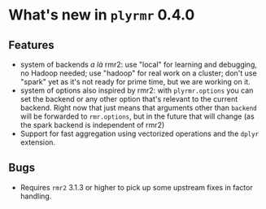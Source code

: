 # What's new in `plyrmr` 0.4.0

## Features

* system of backends *a là* rmr2: use "local" for learning and debugging, no Hadoop needed; use "hadoop" for real work on a cluster; don't use "spark" yet as it's not ready for prime time, but we are working on it.
* system of options also inspired by rmr2: with `plyrmr.options` you can set the backend or any other option that's relevant to the current backend. Right now that just means that arguments other than `backend` will be forwarded to `rmr.options`, but in the future that will change (as the spark backend is independent of rmr2)
* Support for fast aggregation using vectorized operations and the `dplyr` extension.


## Bugs

* Requires `rmr2` 3.1.3 or higher to pick up some upstream fixes in factor handling.
